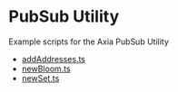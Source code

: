 # PubSub Utility

Example scripts for the Axia PubSub Utility

* [addAddresses.ts](./addAddresses.ts)
* [newBloom.ts](./newBloom.ts)
* [newSet.ts](./newSet.ts)
